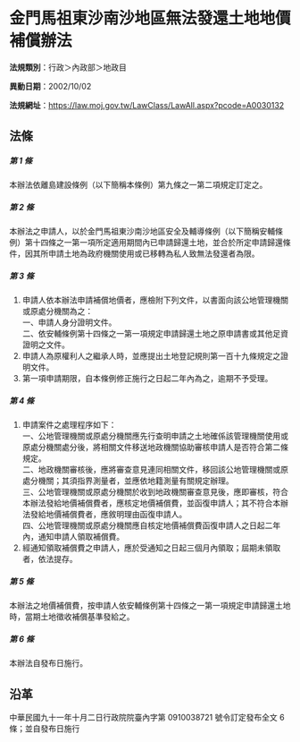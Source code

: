 # 金門馬祖東沙南沙地區無法發還土地地價補償辦法

**法規類別**：行政＞內政部＞地政目

**異動日期**：2002/10/02  

**法規網址**：https://law.moj.gov.tw/LawClass/LawAll.aspx?pcode=A0030132





## 法條
##### 第 1 條
本辦法依離島建設條例（以下簡稱本條例）第九條之一第二項規定訂定之。

##### 第 2 條
本辦法之申請人，以於金門馬祖東沙南沙地區安全及輔導條例（以下簡稱安輔條例）第十四條之一第一項所定適用期間內已申請歸還土地，並合於所定申請歸還條件，因其所申請土地為政府機關使用或已移轉為私人致無法發還者為限。

##### 第 3 條
1. 申請人依本辦法申請補償地價者，應檢附下列文件，以書面向該公地管理機關或原處分機關為之：  
一、申請人身分證明文件。  
二、依安輔條例第十四條之一第一項規定申請歸還土地之原申請書或其他足資證明之文件。
1. 申請人為原權利人之繼承人時，並應提出土地登記規則第一百十九條規定之證明文件。
1. 第一項申請期限，自本條例修正施行之日起二年內為之，逾期不予受理。

##### 第 4 條
1. 申請案件之處理程序如下：  
一、公地管理機關或原處分機關應先行查明申請之土地確係該管理機關使用或原處分機關處分後，將相關文件移送地政機關協助審核申請人是否符合第二條規定。  
二、地政機關審核後，應將審查意見連同相關文件，移回該公地管理機關或原處分機關；其須指界測量者，並應依地籍測量有關規定辦理。  
三、公地管理機關或原處分機關於收到地政機關審查意見後，應即審核，符合本辦法發給地價補償費者，應核定地價補償費，並函復申請人；其不符合本辦法發給地價補償費者，應敘明理由函復申請人。  
四、公地管理機關或原處分機關應自核定地價補償費函復申請人之日起二年內，通知申請人領取補償費。
1. 經通知領取補償費之申請人，應於受通知之日起三個月內領取；屆期未領取者，依法提存。

##### 第 5 條
本辦法之地價補償費，按申請人依安輔條例第十四條之一第一項規定申請歸還土地時，當期土地徵收補償基準發給之。

##### 第 6 條
本辦法自發布日施行。

## 沿革
中華民國九十一年十月二日行政院院臺內字第 0910038721 號令訂定發布全文 6  條；並自發布日施行
